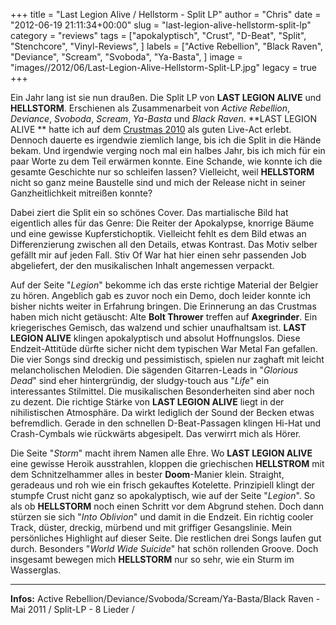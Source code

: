 +++
title = "Last Legion Alive / Hellstorm - Split LP"
author = "Chris"
date = "2012-06-19 21:11:34+00:00"
slug = "last-legion-alive-hellstorm-split-lp"
category = "reviews"
tags = ["apokalyptisch", "Crust", "D-Beat", "Split", "Stenchcore", "Vinyl-Reviews", ]
labels = ["Active Rebellion", "Black Raven", "Deviance", "Scream", "Svoboda", "Ya-Basta", ]
image = "images//2012/06/Last-Legion-Alive-Hellstorm-Split-LP.jpg"
legacy = true
+++

Ein Jahr lang ist sie nun draußen. Die Split LP von **LAST LEGION ALIVE** und **HELLSTORM**. Erschienen als Zusammenarbeit von _Active Rebellion_, _Deviance_, _Svoboda_, _Scream_, _Ya-Basta_ und _Black Raven_. **LAST LEGION ALIVE ** hatte ich auf dem <a href="http://necroslaughter.de/2010/12/11-12-2010-the-nightmare-before-crustmas-in-liege-b/" title="11.12.2010 – The Nightmare Before Crustmas in Liege (B)">Crustmas 2010</a> als guten Live-Act erlebt. Dennoch dauerte es irgendwie ziemlich lange, bis ich die Split in die Hände bekam. Und irgendwie verging noch mal ein halbes Jahr, bis ich mich für ein paar Worte zu dem Teil erwärmen konnte. Eine Schande, wie konnte ich die gesamte Geschichte nur so schleifen lassen? Vielleicht, weil **HELLSTORM** nicht so ganz meine Baustelle sind und mich der Release nicht in seiner Ganzheitlichkeit mitreißen konnte?

Dabei ziert die Split ein so schönes Cover. Das martialische Bild hat eigentlich alles für das Genre: Die Reiter der Apokalypse, knorrige Bäume und eine gewisse Kupferstichoptik. Vielleicht fehlt es dem Bild etwas an Differenzierung zwischen all den Details, etwas Kontrast. Das Motiv selber gefällt mir auf jeden Fall. Stiv Of War hat hier einen sehr passenden Job abgeliefert, der den musikalischen Inhalt angemessen verpackt.

Auf der Seite "_Legion_" bekomme ich das erste richtige Material der Belgier zu hören. Angeblich gab es zuvor noch ein Demo, doch leider konnte ich bisher nichts weiter in Erfahrung bringen. Die Erinnerung an das Crustmas haben mich nicht getäuscht: Alte **Bolt Thrower** treffen auf **Axegrinder**. Ein kriegerisches Gemisch, das walzend und schier unaufhaltsam ist. **LAST LEGION ALIVE** klingen apokalyptisch und absolut Hoffnungslos. Diese Endzeit-Attitüde dürfte sicher nicht dem typischen War Metal Fan gefallen. Die vier Songs sind dreckig und pessimistisch, spielen nur zaghaft mit leicht melancholischen Melodien. Die sägenden Gitarren-Leads in "_Glorious Dead_" sind eher hintergründig, der sludgy-touch aus "_Life_" ein interessantes Stilmittel.
Die musikalischen Besonderheiten sind aber noch zu dezent. Die richtige Stärke von **LAST LEGION ALIVE** liegt in der nihilistischen Atmosphäre. Da wirkt lediglich der Sound der Becken etwas befremdlich. Gerade in den schnellen D-Beat-Passagen klingen Hi-Hat und Crash-Cymbals wie rückwärts abgesipelt. Das verwirrt mich als Hörer.

Die Seite "_Storm_" macht ihrem Namen alle Ehre. Wo **LAST LEGION ALIVE** eine gewisse Heroik ausstrahlen, kloppen die griechischen **HELLSTROM** mit dem Schnitzelhammer alles in bester **Doom**-Manier klein. Straight, geradeaus und roh wie ein frisch gekauftes Kotelette. Prinzipiell klingt der stumpfe Crust nicht ganz so apokalyptisch, wie auf der Seite "_Legion_". So als ob **HELLSTORM** noch einen Schritt vor dem Abgrund stehen. Doch dann stürzen sie sich "_Into Oblivion_" und damit in die Endzeit. Ein richtig cooler Track, düster, dreckig, mürbend und mit griffiger Gesangslinie. Mein persönliches Highlight auf dieser Seite. Die restlichen drei Songs laufen gut durch. Besonders "_World Wide Suicide_" hat schön rollenden Groove. Doch insgesamt bewegen mich **HELLSTORM** nur so sehr, wie ein Sturm im Wasserglas.



---
**Infos:**
Active Rebellion/Deviance/Svoboda/Scream/Ya-Basta/Black Raven - Mai 2011 / 
Split-LP - 8 Lieder / 
